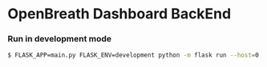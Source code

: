 # OpenBreath Dashboard BackEnd

### Run in development mode

```bash
$ FLASK_APP=main.py FLASK_ENV=development python -m flask run --host=0.0.0.0
```

